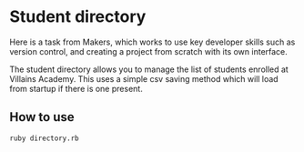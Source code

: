 # Student directory

Here is a task from Makers, which works to use key developer skills such as version control, and creating a project from scratch with its own interface. 

The student directory allows you to manage the list of students enrolled at Villains Academy. This uses a simple csv saving method which will load from startup if there is one present.

## How to use ##

```shell
ruby directory.rb
```



  

